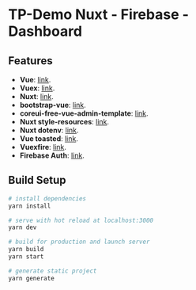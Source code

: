 # TP-Demo Nuxt - Firebase - Dashboard

## Features

- **Vue**: [link](https://vuejs.org/).
- **Vuex**: [link](https://vuex.vuejs.org/).
- **Nuxt**: [link](https://nuxtjs.org/).
- **bootstrap-vue**: [link](https://bootstrap-vue.js.org/docs/).
- **coreui-free-vue-admin-template**: [link](https://github.com/coreui/coreui-free-vue-admin-template).
- **Nuxt style-resources**: [link](https://github.com/nuxt-community/style-resources-module).
- **Nuxt dotenv**: [link](https://github.com/nuxt-community/dotenv-module).
- **Vue toasted**: [link](https://github.com/shakee93/vue-toasted).
- **Vuexfire**: [link](https://vuefire.vuejs.org/).
- **Firebase Auth**: [link](https://www.davidroyer.me/blog/nuxtjs-firebase-auth/).

## Build Setup

``` bash
# install dependencies
yarn install

# serve with hot reload at localhost:3000
yarn dev

# build for production and launch server
yarn build
yarn start

# generate static project
yarn generate
```
